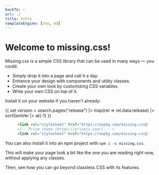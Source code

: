```yaml
---
backTo: ~
url: ./
title: Intro
templateEngine: [vto, md]
---
```


# Welcome to missing.css!

Missing.css is a simple CSS library that can be used in many ways — you could:

 - Simply drop it into a page and call it a day.
 - Enhance your design with components and utility classes.
 - Create your own look by customizing CSS variables.
 - Write your own CSS on top of it.

Install it on your website if you haven't already:

{{ set version = search.pages("release")
    |> map(rel => rel.data.release)
    |> sortSemVer
    |> at(-1) }}

<figure>

  ~~~ html
  <link rel="stylesheet" href="https://unpkg.com/missing.css@{{ version }}/dist/missing.min.css">
  <!-- Prism theme (https://prismjs.com/): -->
  <link rel="stylesheet" href="https://unpkg.com/missing.css@{{ version }}/dist/missing-prism.min.css">
  ~~~

</figure>

You can also install it into an npm project with `npm i -s missing.css`.

This will make your page look a bit like the one you are reading right now,
without applying any classes.

Then, see how you can go beyond classless CSS with its features.

